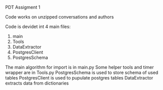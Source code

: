 PDT Assigment 1

Code works on unzipped conversations and authors

Code is devidet int 4 main files:
1. main
2. Tools
3. DataExtractor
4. PostgresClient
5. PostgresSchema

The main algorithm for import is in main.py
Some helper tools and timer wrapper are in Tools.py
PostgresSchema is used to store schema of used tables
PostgresClient is used to pupulate postgres tables
DataExtractor extracts data from dictionaries